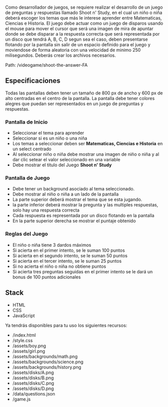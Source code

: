 Como desarrollador de juegos, se requiere realizar el desarrollo de un juego de preguntas y respuestas llamado Shoot n' Study, en el cual un niño o niña deberá escoger los temas que más le interese aprender entre Matematicas, Ciencias e Historia. El juego debe actuar como un juego de disparos usando el mouse para mover el cursor que será una imagen de mira de apuntar donde se debe disparar a la respuesta correcta que será representada por un disco que tendrá A, B, C, D segun sea el caso, deben presentarse flotando por la pantalla sin salir de un espacio definido para el juego y moviendose de forma aleatoria con una velocidad de minimo 250 milisegundos. Deberás crear los archivos necesarios.

Path: /videogame/shoot-the-answer-FA

## **Especificaciones**

Todas las pantallas deben tener un tamaño de 800 px de ancho y 600 px de alto centradas en el centro de la pantalla. La pantalla debe tener colores alegres que puedan ser representados en un juego de preguntas y respuestas.

### Pantalla de Inicio

* Seleccionar el tema para aprender
* Seleccionar si es un niño o una niña 
* Los temas a seleccionar deben ser **Matematicas, Ciencias e Historia** en un select centrado
* Al seleccionar niño o niña debe mostrar una imagen de niño o niña y al dar clic setear el valor seleccionado en una variable
* Debe mostrar el titulo del Juego **Shoot n' Study**

### Pantalla de Juego

* Debe tener un background asociado al tema seleccionado.
* Debe mostrar al niño o niña a un lado de la pantalla
* La parte superior deberá mostrar el tema que se esta jugando.
* la parte inferior deberá mostrar la pregunta y las multiples respuestas, solo hay una respuesta correcta
* Cada respuesta es representada por un disco flotando en la pantalla
* En la parte superior derecha se mostrar el puntaje obtenido

### Reglas del Juego

* El niño o niña tiene 3 dardos máximos
* Si acierta en el primer intento, se le suman 100 puntos
* Si acierta en el segundo intento, se le suman 50 puntos
* Si acierta en el tercer intento, se le suman 25 puntos
* Si no acierta el niño o niña no obtiene puntos
* Si acierta tres preguntas seguidas en el primer intento se le dará un bonus de 100 puntos adicionales

## Stack

* HTML
* CSS
* JavaScript

Ya tendrás disponibles para tu uso los siguientes recursos:

* /index.html 
* /style.css
* /assets/boy.png   
* /assets/girl.png
* /assets/backgrounds/math.png
* /assets/backgrounds/science.png
* /assets/backgrounds/history.png
* /assets/disks/A.png
* /assets/disks/B.png
* /assets/disks/C.png
* /assets/disks/D.png
* /data/questions.json
* /game.js





